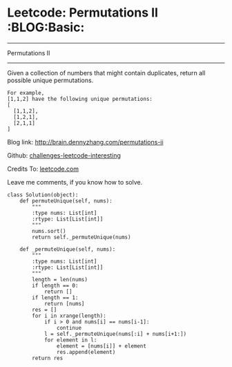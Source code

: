 # Leetcode: Permutations II     :BLOG:Basic:


---

Permutations II  

---

Given a collection of numbers that might contain duplicates, return all possible unique permutations.  

    For example,
    [1,1,2] have the following unique permutations:
    [
      [1,1,2],
      [1,2,1],
      [2,1,1]
    ]

Blog link: <http://brain.dennyzhang.com/permutations-ii>  

Github: [challenges-leetcode-interesting](https://github.com/DennyZhang/challenges-leetcode-interesting/tree/master/permutations-ii)  

Credits To: [leetcode.com](https://leetcode.com/problems/permutations-ii/description)  

Leave me comments, if you know how to solve.  

    class Solution(object):
        def permuteUnique(self, nums):
            """
            :type nums: List[int]
            :rtype: List[List[int]]
            """
            nums.sort()
            return self._permuteUnique(nums)
    
        def _permuteUnique(self, nums):
            """
            :type nums: List[int]
            :rtype: List[List[int]]
            """
            length = len(nums)
            if length == 0:
                return []
            if length == 1:
                return [nums]
            res = []
            for i in xrange(length):
                if i > 0 and nums[i] == nums[i-1]:
                    continue
                l = self._permuteUnique(nums[:i] + nums[i+1:])
                for element in l:
                    element = [nums[i]] + element
                    res.append(element)
            return res